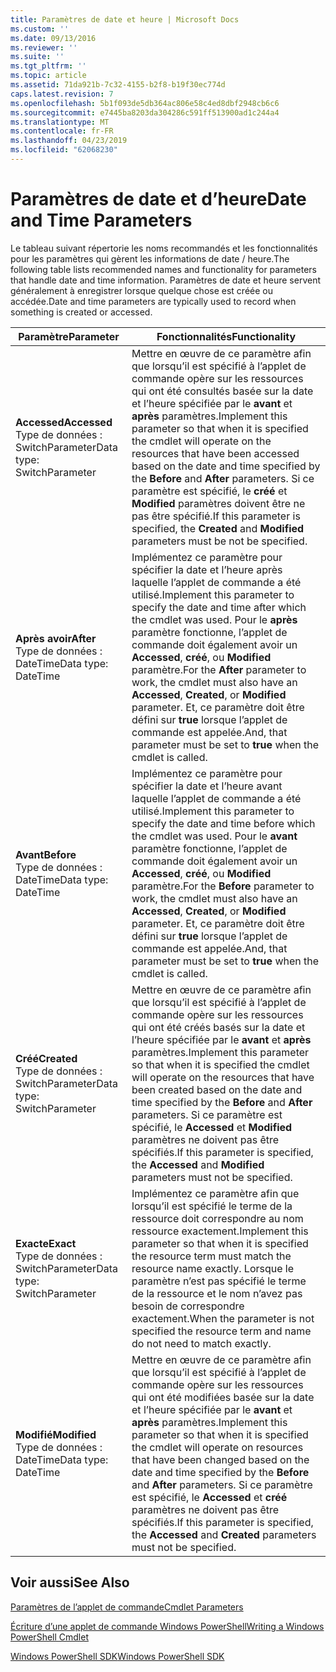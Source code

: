 ```yaml
---
title: Paramètres de date et heure | Microsoft Docs
ms.custom: ''
ms.date: 09/13/2016
ms.reviewer: ''
ms.suite: ''
ms.tgt_pltfrm: ''
ms.topic: article
ms.assetid: 71da921b-7c32-4155-b2f8-b19f30ec774d
caps.latest.revision: 7
ms.openlocfilehash: 5b1f093de5db364ac806e58c4ed8dbf2948cb6c6
ms.sourcegitcommit: e7445ba8203da304286c591ff513900ad1c244a4
ms.translationtype: MT
ms.contentlocale: fr-FR
ms.lasthandoff: 04/23/2019
ms.locfileid: "62068230"
---
```

# <a name="date-and-time-parameters"></a><span data-ttu-id="f39a5-102">Paramètres de date et d’heure</span><span class="sxs-lookup"><span data-stu-id="f39a5-102">Date and Time Parameters</span></span>

<span data-ttu-id="f39a5-103">Le tableau suivant répertorie les noms recommandés et les fonctionnalités pour les paramètres qui gèrent les informations de date / heure.</span><span class="sxs-lookup"><span data-stu-id="f39a5-103">The following table lists recommended names and functionality for parameters that handle date and time information.</span></span> <span data-ttu-id="f39a5-104">Paramètres de date et heure servent généralement à enregistrer lorsque quelque chose est créée ou accédée.</span><span class="sxs-lookup"><span data-stu-id="f39a5-104">Date and time parameters are typically used to record when something is created or accessed.</span></span>

|<span data-ttu-id="f39a5-105">Paramètre</span><span class="sxs-lookup"><span data-stu-id="f39a5-105">Parameter</span></span>|<span data-ttu-id="f39a5-106">Fonctionnalités</span><span class="sxs-lookup"><span data-stu-id="f39a5-106">Functionality</span></span>|
|---|---|
|<span data-ttu-id="f39a5-107">**Accessed**</span><span class="sxs-lookup"><span data-stu-id="f39a5-107">**Accessed**</span></span><br><span data-ttu-id="f39a5-108">Type de données : SwitchParameter</span><span class="sxs-lookup"><span data-stu-id="f39a5-108">Data type: SwitchParameter</span></span>|<span data-ttu-id="f39a5-109">Mettre en œuvre de ce paramètre afin que lorsqu’il est spécifié à l’applet de commande opère sur les ressources qui ont été consultés basée sur la date et l’heure spécifiée par le **avant** et **après** paramètres.</span><span class="sxs-lookup"><span data-stu-id="f39a5-109">Implement this parameter so that when it is specified the cmdlet will operate on the resources that have been accessed based on the date and time specified by the **Before** and **After** parameters.</span></span> <span data-ttu-id="f39a5-110">Si ce paramètre est spécifié, le **créé** et **Modified** paramètres doivent être ne pas être spécifié.</span><span class="sxs-lookup"><span data-stu-id="f39a5-110">If this parameter is specified, the **Created** and **Modified** parameters must be not be specified.</span></span>|
|<span data-ttu-id="f39a5-111">**Après avoir**</span><span class="sxs-lookup"><span data-stu-id="f39a5-111">**After**</span></span><br><span data-ttu-id="f39a5-112">Type de données : DateTime</span><span class="sxs-lookup"><span data-stu-id="f39a5-112">Data type: DateTime</span></span>|<span data-ttu-id="f39a5-113">Implémentez ce paramètre pour spécifier la date et l’heure après laquelle l’applet de commande a été utilisé.</span><span class="sxs-lookup"><span data-stu-id="f39a5-113">Implement this parameter to specify the date and time after which the cmdlet was used.</span></span> <span data-ttu-id="f39a5-114">Pour le **après** paramètre fonctionne, l’applet de commande doit également avoir un **Accessed**, **créé**, ou **Modified** paramètre.</span><span class="sxs-lookup"><span data-stu-id="f39a5-114">For the **After** parameter to work, the cmdlet must also have an **Accessed**, **Created**, or **Modified** parameter.</span></span> <span data-ttu-id="f39a5-115">Et, ce paramètre doit être défini sur **true** lorsque l’applet de commande est appelée.</span><span class="sxs-lookup"><span data-stu-id="f39a5-115">And, that parameter must be set to **true** when the cmdlet is called.</span></span>|
|<span data-ttu-id="f39a5-116">**Avant**</span><span class="sxs-lookup"><span data-stu-id="f39a5-116">**Before**</span></span><br><span data-ttu-id="f39a5-117">Type de données : DateTime</span><span class="sxs-lookup"><span data-stu-id="f39a5-117">Data type: DateTime</span></span>|<span data-ttu-id="f39a5-118">Implémentez ce paramètre pour spécifier la date et l’heure avant laquelle l’applet de commande a été utilisé.</span><span class="sxs-lookup"><span data-stu-id="f39a5-118">Implement this parameter to specify the date and time before which the cmdlet was used.</span></span> <span data-ttu-id="f39a5-119">Pour le **avant** paramètre fonctionne, l’applet de commande doit également avoir un **Accessed**, **créé**, ou **Modified** paramètre.</span><span class="sxs-lookup"><span data-stu-id="f39a5-119">For the **Before** parameter to work, the cmdlet must also have an **Accessed**, **Created**, or **Modified** parameter.</span></span> <span data-ttu-id="f39a5-120">Et, ce paramètre doit être défini sur **true** lorsque l’applet de commande est appelée.</span><span class="sxs-lookup"><span data-stu-id="f39a5-120">And, that parameter must be set to **true** when the cmdlet is called.</span></span>|
|<span data-ttu-id="f39a5-121">**Créé**</span><span class="sxs-lookup"><span data-stu-id="f39a5-121">**Created**</span></span><br><span data-ttu-id="f39a5-122">Type de données : SwitchParameter</span><span class="sxs-lookup"><span data-stu-id="f39a5-122">Data type: SwitchParameter</span></span>|<span data-ttu-id="f39a5-123">Mettre en œuvre de ce paramètre afin que lorsqu’il est spécifié à l’applet de commande opère sur les ressources qui ont été créés basés sur la date et l’heure spécifiée par le **avant** et **après** paramètres.</span><span class="sxs-lookup"><span data-stu-id="f39a5-123">Implement this parameter so that when it is specified the cmdlet will operate on the resources that have been created based on the date and time specified by the **Before** and **After** parameters.</span></span> <span data-ttu-id="f39a5-124">Si ce paramètre est spécifié, le **Accessed** et **Modified** paramètres ne doivent pas être spécifiés.</span><span class="sxs-lookup"><span data-stu-id="f39a5-124">If this parameter is specified, the **Accessed** and **Modified** parameters must not be specified.</span></span>|
|<span data-ttu-id="f39a5-125">**Exacte**</span><span class="sxs-lookup"><span data-stu-id="f39a5-125">**Exact**</span></span><br><span data-ttu-id="f39a5-126">Type de données : SwitchParameter</span><span class="sxs-lookup"><span data-stu-id="f39a5-126">Data type: SwitchParameter</span></span>|<span data-ttu-id="f39a5-127">Implémentez ce paramètre afin que lorsqu’il est spécifié le terme de la ressource doit correspondre au nom ressource exactement.</span><span class="sxs-lookup"><span data-stu-id="f39a5-127">Implement this parameter so that when it is specified the resource term must match the resource name exactly.</span></span> <span data-ttu-id="f39a5-128">Lorsque le paramètre n’est pas spécifié le terme de la ressource et le nom n’avez pas besoin de correspondre exactement.</span><span class="sxs-lookup"><span data-stu-id="f39a5-128">When the parameter is not specified the resource term and name do not need to match exactly.</span></span>|
|<span data-ttu-id="f39a5-129">**Modifié**</span><span class="sxs-lookup"><span data-stu-id="f39a5-129">**Modified**</span></span><br><span data-ttu-id="f39a5-130">Type de données : DateTime</span><span class="sxs-lookup"><span data-stu-id="f39a5-130">Data type: DateTime</span></span>|<span data-ttu-id="f39a5-131">Mettre en œuvre de ce paramètre afin que lorsqu’il est spécifié à l’applet de commande opère sur les ressources qui ont été modifiées basée sur la date et l’heure spécifiée par le **avant** et **après** paramètres.</span><span class="sxs-lookup"><span data-stu-id="f39a5-131">Implement this parameter so that when it is specified the cmdlet will operate on resources that have been changed based on the date and time specified by the **Before** and **After** parameters.</span></span> <span data-ttu-id="f39a5-132">Si ce paramètre est spécifié, le **Accessed** et **créé** paramètres ne doivent pas être spécifiés.</span><span class="sxs-lookup"><span data-stu-id="f39a5-132">If this parameter is specified, the **Accessed** and **Created** parameters must not be specified.</span></span>|
## <a name="see-also"></a><span data-ttu-id="f39a5-133">Voir aussi</span><span class="sxs-lookup"><span data-stu-id="f39a5-133">See Also</span></span>

[<span data-ttu-id="f39a5-134">Paramètres de l’applet de commande</span><span class="sxs-lookup"><span data-stu-id="f39a5-134">Cmdlet Parameters</span></span>](./cmdlet-parameters.md)

[<span data-ttu-id="f39a5-135">Écriture d’une applet de commande Windows PowerShell</span><span class="sxs-lookup"><span data-stu-id="f39a5-135">Writing a Windows PowerShell Cmdlet</span></span>](./writing-a-windows-powershell-cmdlet.md)

[<span data-ttu-id="f39a5-136">Windows PowerShell SDK</span><span class="sxs-lookup"><span data-stu-id="f39a5-136">Windows PowerShell SDK</span></span>](../windows-powershell-reference.md)
